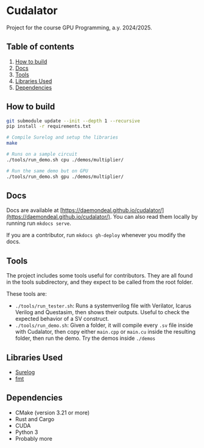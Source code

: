 # Cudalator

Project for the course GPU Programming, a.y. 2024/2025.

## Table of contents

1. [How to build](#how-to-build)
2. [Docs](#docs)
3. [Tools](#tools)
4. [Libraries Used](#libraries-used)
5. [Dependencies](#dependencies)


## How to build

```sh
git submodule update --init --depth 1 --recursive
pip install -r requirements.txt

# Compile Surelog and setup the libraries
make

# Runs on a sample circuit
./tools/run_demo.sh cpu ./demos/multiplier/

# Run the same demo but on GPU
./tools/run_demo.sh gpu ./demos/multiplier/
```

## Docs

Docs are available at [https://daemondeal.github.io/cudalator/](https://daemondeal.github.io/cudalator/). You can also read them locally by running run `mkdocs serve`.


If you are a contributor, run `mkdocs gh-deploy` whenever you modify the docs.

## Tools

The project includes some tools useful for contributors. They are all found in the tools subdirectory, and they expect to be called from the root folder.

These tools are:
- `./tools/run_tester.sh`: Runs a systemverilog file with Verilator, Icarus Verilog and Questasim, then shows their outputs. Useful to check the expected behavior of a SV construct.
- `./tools/run_demo.sh`: Given a folder, it will compile every `.sv` file inside with Cudalator, then copy either `main.cpp` or `main.cu` inside the resulting folder, then run the demo. Try the demos inside `./demos`

## Libraries Used

- [Surelog](https://github.com/chipsalliance/Surelog)
- [fmt](https://github.com/fmtlib/fmt)


## Dependencies

- CMake (version 3.21 or more)
- Rust and Cargo 
- CUDA
- Python 3
- Probably more

